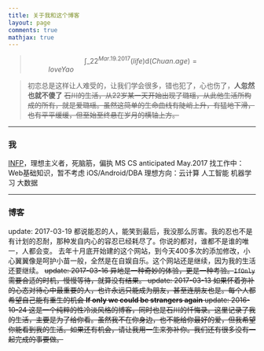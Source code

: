 ```yaml
---
title: 关于我和这个博客
layout: page
comments: true
mathjax: true
---
```


> $$\int\_{22}^{Mar.19.2017} \left( life \right)  \mathrm{d} \left( Chuan.age\right) = loveYao \enspace \enspace \enspace \enspace \enspace \enspace \enspace \enspace \enspace \enspace \enspace \enspace \enspace \enspace \enspace \enspace \enspace \enspace \enspace \enspace \enspace \enspace \enspace \enspace \enspace \enspace \enspace \enspace \enspace \enspace \enspace \enspace \enspace \enspace \enspace \enspace \enspace \enspace \enspace \enspace \enspace \enspace \enspace$$

> 初恋总是这样让人难受的，让我们学会很多，错也犯了，心也伤了，**人忽然也就不傻了** <del>石川的生活，从22岁某一天开始出现了璐瑶，从此他生活所构成的所有，就是爱璐瑶。虽然这简单的生命曲线有陡峭上升，有猛地下滑，也有平平缓缓，但至始至终悬在岁月的横轴上方。</del>

---

### <i class="fa fa-user-secret"></i> 我
[INFP](https://www.16personalities.com/ch/infp-%E4%BA%BA%E6%A0%BC)，理想主义者，死脑筋，偏执
MS CS anticipated May.2017
找工作中：Web基础知识，暂不考虑 iOS/Android/DBA
理想方向：云计算 人工智能 机器学习 大数据

---

### <i class="fa fa-pencil"></i> 博客
update: 2017-03-19
都说能忍的人，能笑到最后，我没那么厉害。我的忍也不是有计划的忍耐，那种发自内心的容忍已经耗尽了。你说的都对，谁都不是谁的唯一，人都会变。
去年十月底开始建的这个网站，到今天400多次的添加修改，小心翼翼像是呵护小苗一般，全然是在自娱自乐。这个网站还是继续，因为我的生活还要继续。
<del>update: 2017-03-16
异地是一种奇妙的体验，更是一种考验。`IfOnly` 需要合适的时机，慢慢等待，就算没有结果。
update: 2017-03-13
如果怀着弥补的心态对待心中最重要的人，也许永远只能成为朋友，甚至连朋友也是。每个人都希望自己能有重生的机会 **If only we could be strangers again**
update: 2016-10-24
这是一个纯粹的性冷淡风格的博客，同时也是石川的忏悔录。这里记录了我的生活，主要是为了给你看。虽然我不在你身边，也不能给你最好的爱，但我希望你能看到我的生活。如果还有机会，请让我用一生来弥补你。我们还有很多没有一起完成的事要做。</del>
